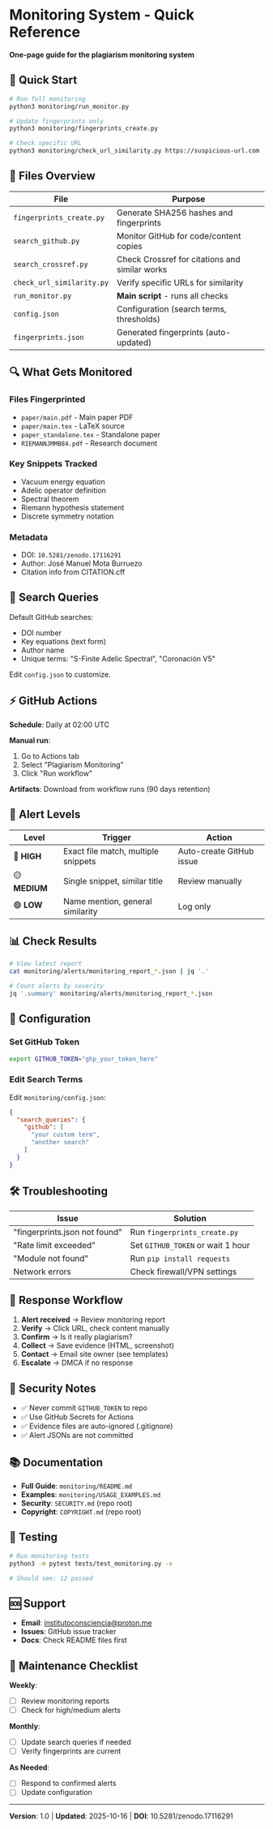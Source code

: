 # Monitoring System - Quick Reference

**One-page guide for the plagiarism monitoring system**

## 🚀 Quick Start

```bash
# Run full monitoring
python3 monitoring/run_monitor.py

# Update fingerprints only
python3 monitoring/fingerprints_create.py

# Check specific URL
python3 monitoring/check_url_similarity.py https://suspicious-url.com
```

## 📁 Files Overview

| File | Purpose |
|------|---------|
| `fingerprints_create.py` | Generate SHA256 hashes and fingerprints |
| `search_github.py` | Monitor GitHub for code/content copies |
| `search_crossref.py` | Check Crossref for citations and similar works |
| `check_url_similarity.py` | Verify specific URLs for similarity |
| `run_monitor.py` | **Main script** - runs all checks |
| `config.json` | Configuration (search terms, thresholds) |
| `fingerprints.json` | Generated fingerprints (auto-updated) |

## 🔍 What Gets Monitored

### Files Fingerprinted
- `paper/main.pdf` - Main paper PDF
- `paper/main.tex` - LaTeX source
- `paper_standalone.tex` - Standalone paper
- `RIEMANNJMMB84.pdf` - Research document

### Key Snippets Tracked
- Vacuum energy equation
- Adelic operator definition
- Spectral theorem
- Riemann hypothesis statement
- Discrete symmetry notation

### Metadata
- DOI: `10.5281/zenodo.17116291`
- Author: José Manuel Mota Burruezo
- Citation info from CITATION.cff

## 🎯 Search Queries

Default GitHub searches:
- DOI number
- Key equations (text form)
- Author name
- Unique terms: "S-Finite Adelic Spectral", "Coronación V5"

Edit `config.json` to customize.

## ⚡ GitHub Actions

**Schedule**: Daily at 02:00 UTC

**Manual run**:
1. Go to Actions tab
2. Select "Plagiarism Monitoring"
3. Click "Run workflow"

**Artifacts**: Download from workflow runs (90 days retention)

## 🚨 Alert Levels

| Level | Trigger | Action |
|-------|---------|--------|
| 🔴 **HIGH** | Exact file match, multiple snippets | Auto-create GitHub issue |
| 🟡 **MEDIUM** | Single snippet, similar title | Review manually |
| 🟢 **LOW** | Name mention, general similarity | Log only |

## 📊 Check Results

```bash
# View latest report
cat monitoring/alerts/monitoring_report_*.json | jq '.'

# Count alerts by severity
jq '.summary' monitoring/alerts/monitoring_report_*.json
```

## 🔧 Configuration

### Set GitHub Token
```bash
export GITHUB_TOKEN="ghp_your_token_here"
```

### Edit Search Terms
Edit `monitoring/config.json`:
```json
{
  "search_queries": {
    "github": [
      "your custom term",
      "another search"
    ]
  }
}
```

## 🛠️ Troubleshooting

| Issue | Solution |
|-------|----------|
| "fingerprints.json not found" | Run `fingerprints_create.py` |
| "Rate limit exceeded" | Set `GITHUB_TOKEN` or wait 1 hour |
| "Module not found" | Run `pip install requests` |
| Network errors | Check firewall/VPN settings |

## 📝 Response Workflow

1. **Alert received** → Review monitoring report
2. **Verify** → Click URL, check content manually
3. **Confirm** → Is it really plagiarism?
4. **Collect** → Save evidence (HTML, screenshot)
5. **Contact** → Email site owner (see templates)
6. **Escalate** → DMCA if no response

## 🔐 Security Notes

- ✅ Never commit `GITHUB_TOKEN` to repo
- ✅ Use GitHub Secrets for Actions
- ✅ Evidence files are auto-ignored (.gitignore)
- ✅ Alert JSONs are not committed

## 📚 Documentation

- **Full Guide**: `monitoring/README.md`
- **Examples**: `monitoring/USAGE_EXAMPLES.md`
- **Security**: `SECURITY.md` (repo root)
- **Copyright**: `COPYRIGHT.md` (repo root)

## 🧪 Testing

```bash
# Run monitoring tests
python3 -m pytest tests/test_monitoring.py -v

# Should see: 12 passed
```

## 🆘 Support

- **Email**: institutoconsciencia@proton.me
- **Issues**: GitHub issue tracker
- **Docs**: Check README files first

## 📅 Maintenance Checklist

**Weekly**:
- [ ] Review monitoring reports
- [ ] Check for high/medium alerts

**Monthly**:
- [ ] Update search queries if needed
- [ ] Verify fingerprints are current

**As Needed**:
- [ ] Respond to confirmed alerts
- [ ] Update configuration

---

**Version**: 1.0 | **Updated**: 2025-10-16 | **DOI**: 10.5281/zenodo.17116291
